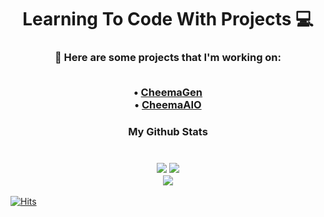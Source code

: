 <h1 align="center"> Learning To Code With Projects 💻 </h1>


<h3 align="center"> 
  🤖 Here are some projects that I'm working on:
  
  <br> • <a href="https://twitter.com/CheemaGen">CheemaGen</a> <br>
  • <a href="https://twitter.com/CheemaAIO">CheemaAIO</a>
</h3>
 
<h3 align="center">
  My Github Stats
  <br><br>
   <br> <img  src = "https://github-readme-stats.vercel.app/api?username=smartahsan&show_icons=true&theme=react&count_private=true&hide=issues"> 
        <img src = "https://github-readme-stats.vercel.app/api/top-langs/?username=smartahsan&layout=compact&theme=react"><br>
        <img  src="https://github-readme-streak-stats.herokuapp.com/?user=smartahsan&show_icons=true&locale=en&layout=compact&theme=react&line_height=0">

</h3>

<!-- 
![smartahsan's github stats](https://github-readme-stats.vercel.app/api?username=smartahsan&show_icons=true&theme=react&count_private=true&hide=issues)
![Top Langs](https://github-readme-stats.vercel.app/api/top-langs/?username=smartahsan&layout=compact&theme=react) -->

[![Hits](https://hits.seeyoufarm.com/api/count/incr/badge.svg?url=https%3A%2F%2Fgithub.com%2Fsmartahsan&count_bg=%230E8BF7&title_bg=%23555555&icon=&icon_color=%230E8BF7&title=hits&edge_flat=false)](https://hits.seeyoufarm.com)

